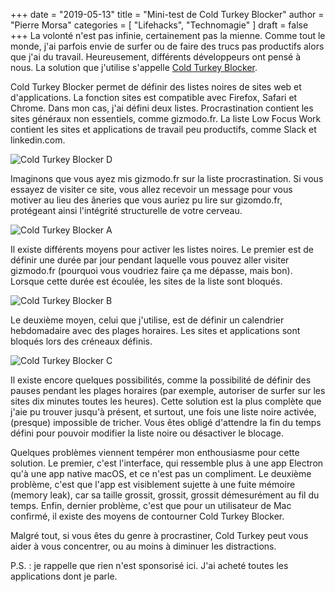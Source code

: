+++
date        = "2019-05-13"
title       = "Mini-test de Cold Turkey Blocker"
author      = "Pierre Morsa"
categories  = [ "Lifehacks", "Technomagie" ]
draft       = false
+++
La volonté n'est pas infinie, certainement pas la mienne. Comme tout le monde, j'ai parfois envie de surfer ou de faire des trucs pas productifs alors que j'ai du travail. Heureusement, différents développeurs ont pensé à nous. La solution que j'utilise s'appelle [Cold Turkey Blocker](https://getcoldturkey.com).

Cold Turkey Blocker permet de définir des listes noires de sites web et d'applications. La fonction sites est compatible avec Firefox, Safari et Chrome. Dans mon cas, j'ai défini deux listes. Procrastination contient les sites généraux non essentiels, comme gizmodo.fr. La liste Low Focus Work contient les sites et applications de travail peu productifs, comme Slack et linkedin.com.

![Cold Turkey Blocker D](/pictures/2019/05/cold-turkey-blocker-d.jpg)  

Imaginons que vous ayez mis gizmodo.fr sur la liste procrastination. Si vous essayez de visiter ce site, vous allez recevoir un message pour vous motiver au lieu des âneries que vous auriez pu lire sur gizomdo.fr, protégeant ainsi l'intégrité structurelle de votre cerveau.

![Cold Turkey Blocker A](/pictures/2019/05/cold-turkey-blocker-a.jpg)

Il existe différents moyens pour activer les listes noires. Le premier est de définir une durée par jour pendant laquelle vous pouvez aller visiter gizmodo.fr (pourquoi vous voudriez faire ça me dépasse, mais bon). Lorsque cette durée est écoulée, les sites de la liste sont bloqués.

![Cold Turkey Blocker B](/pictures/2019/05/cold-turkey-blocker-b.jpg)

Le deuxième moyen, celui que j'utilise, est de définir un calendrier hebdomadaire avec des plages horaires. Les sites et applications sont bloqués lors des créneaux définis.

![Cold Turkey Blocker C](/pictures/2019/05/cold-turkey-blocker-c.jpg)

Il existe encore quelques possibilités, comme la possibilité de définir des pauses pendant les plages horaires (par exemple, autoriser de surfer sur les sites dix minutes toutes les heures). Cette solution est la plus complète que j'aie pu trouver jusqu'à présent, et surtout, une fois une liste noire activée, (presque) impossible de tricher. Vous êtes obligé d'attendre la fin du temps défini pour pouvoir modifier la liste noire ou désactiver le blocage.

Quelques problèmes viennent tempérer mon enthousiasme pour cette solution. Le premier, c'est l'interface, qui ressemble plus à une app Electron qu'à une app native macOS, et ce n'est pas un compliment. Le deuxième problème, c'est que l'app est visiblement sujette à une fuite mémoire (memory leak), car sa taille grossit, grossit, grossit démesurément au fil du temps. Enfin, dernier problème, c'est que pour un utilisateur de Mac confirmé, il existe des moyens de contourner Cold Turkey Blocker. 

Malgré tout, si vous êtes du genre à procrastiner, Cold Turkey peut vous aider à vous concentrer, ou au moins à diminuer les distractions.

P.S. : je rappelle que rien n'est sponsorisé ici. J'ai acheté toutes les applications dont je parle.
